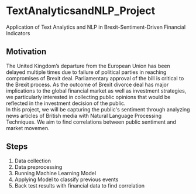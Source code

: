# TextAnalyticsandNLP_Project
Application of Text Analytics and NLP in Brexit-Sentiment-Driven Financial Indicators

## Motivation 
The United Kingdom’s departure from the European Union has been delayed multiple times due to failure of political parties in reaching compromises of Brexit deal. Parliamentary approval of the bill is critical to the Brexit process. As the outcome of Brexit divorce deal has major implications to the global financial market as well as investment strategies, we particularly interested in collecting public opinions that would be reflected in the investment decision of the public.  
In this project, we will be capturing the public's sentiment through analyzing news articles of British media with Natural Language Processing Techniques. We aim to find correlations between public sentiment and market movemen.

## Steps  
1. Data collection   
2. Data preprocessing  
3. Running Machine Learning Model   
4. Applying Model to classify previous events  
5. Back test results with financial data to find correlation 
